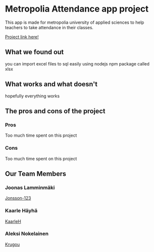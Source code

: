 # Metropolia Attendance app project

This app is made for metropolia university of applied sciences to help teachers to take attendance in their classes.

[Project link here!](https://JakSec.northeurope.cloudapp.azure.com/)

## What we found out
<!-- Write about what you found out here -->

you can import excel files to sql easily using nodejs npm package called xlsx

## What works and what doesn't
<!-- Write about what works and what doesn't here -->

hopefully everything works

## The pros and cons of the project
<!-- Write about the pros and cons here -->

### Pros

Too much time spent on this project

### Cons

Too much time spent on this project

## Our Team Members

### Joonas Lamminmäki

[Jonsson-123](https://github.com/Jonsson-123)

### Kaarle Häyhä

[KaarleH](https://github.com/KaarleH)

### Aleksi Nokelainen

[Krugou](https://github.com/Krugou)
